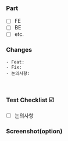### Part

- [ ] FE
- [ ] BE
- [ ] etc.
      <br>

### Changes

    - Feat:
    - Fix:
    - 논의사항:

<br>

### Test Checklist ☑️

- [ ] 논의사항
      <br>

### Screenshot(option)

<br>
